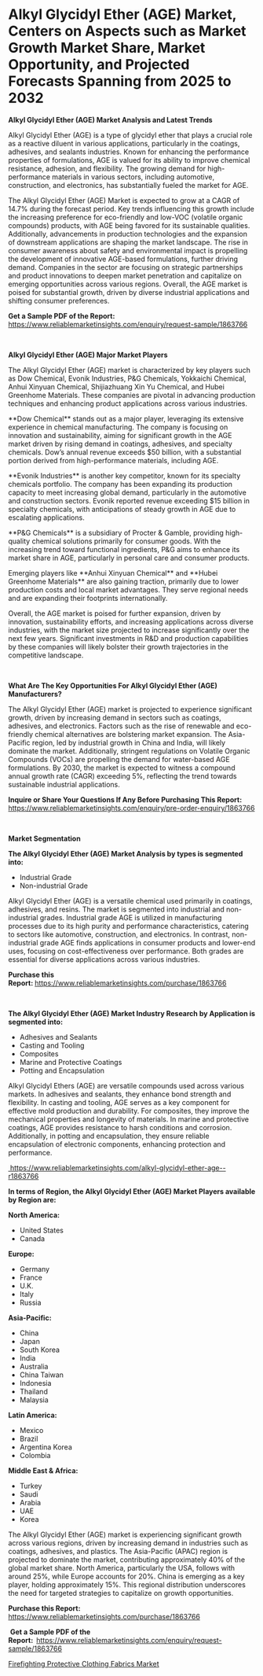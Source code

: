 <p><h1>Alkyl Glycidyl Ether (AGE) Market, Centers on Aspects such as Market Growth Market Share, Market Opportunity, and Projected Forecasts Spanning from 2025 to 2032</h1></p><p><strong>Alkyl Glycidyl Ether (AGE) Market Analysis and Latest Trends</strong></p>
<p><p>Alkyl Glycidyl Ether (AGE) is a type of glycidyl ether that plays a crucial role as a reactive diluent in various applications, particularly in the coatings, adhesives, and sealants industries. Known for enhancing the performance properties of formulations, AGE is valued for its ability to improve chemical resistance, adhesion, and flexibility. The growing demand for high-performance materials in various sectors, including automotive, construction, and electronics, has substantially fueled the market for AGE.</p><p>The Alkyl Glycidyl Ether (AGE) Market is expected to grow at a CAGR of 14.7% during the forecast period. Key trends influencing this growth include the increasing preference for eco-friendly and low-VOC (volatile organic compounds) products, with AGE being favored for its sustainable qualities. Additionally, advancements in production technologies and the expansion of downstream applications are shaping the market landscape. The rise in consumer awareness about safety and environmental impact is propelling the development of innovative AGE-based formulations, further driving demand. Companies in the sector are focusing on strategic partnerships and product innovations to deepen market penetration and capitalize on emerging opportunities across various regions. Overall, the AGE market is poised for substantial growth, driven by diverse industrial applications and shifting consumer preferences.</p></p>
<p><strong>Get a Sample PDF of the Report:&nbsp;</strong> <a href="https://www.reliablemarketinsights.com/enquiry/request-sample/1863766?utm_campaign=3212&utm_medium=2&utm_source=Github&utm_content=ia&utm_term=03042025&utm_id=alkyl-glycidyl-ether-age">https://www.reliablemarketinsights.com/enquiry/request-sample/1863766</a></p>
<p>&nbsp;</p>
<p><strong>Alkyl Glycidyl Ether (AGE) Major Market Players</strong></p>
<p><p>The Alkyl Glycidyl Ether (AGE) market is characterized by key players such as Dow Chemical, Evonik Industries, P&G Chemicals, Yokkaichi Chemical, Anhui Xinyuan Chemical, Shijiazhuang Xin Yu Chemical, and Hubei Greenhome Materials. These companies are pivotal in advancing production techniques and enhancing product applications across various industries.</p><p>**Dow Chemical** stands out as a major player, leveraging its extensive experience in chemical manufacturing. The company is focusing on innovation and sustainability, aiming for significant growth in the AGE market driven by rising demand in coatings, adhesives, and specialty chemicals. Dow’s annual revenue exceeds $50 billion, with a substantial portion derived from high-performance materials, including AGE.</p><p>**Evonik Industries** is another key competitor, known for its specialty chemicals portfolio. The company has been expanding its production capacity to meet increasing global demand, particularly in the automotive and construction sectors. Evonik reported revenue exceeding $15 billion in specialty chemicals, with anticipations of steady growth in AGE due to escalating applications.</p><p>**P&G Chemicals** is a subsidiary of Procter & Gamble, providing high-quality chemical solutions primarily for consumer goods. With the increasing trend toward functional ingredients, P&G aims to enhance its market share in AGE, particularly in personal care and consumer products.</p><p>Emerging players like **Anhui Xinyuan Chemical** and **Hubei Greenhome Materials** are also gaining traction, primarily due to lower production costs and local market advantages. They serve regional needs and are expanding their footprints internationally.</p><p>Overall, the AGE market is poised for further expansion, driven by innovation, sustainability efforts, and increasing applications across diverse industries, with the market size projected to increase significantly over the next few years. Significant investments in R&D and production capabilities by these companies will likely bolster their growth trajectories in the competitive landscape.</p></p>
<p>&nbsp;</p>
<p><strong>What Are The Key Opportunities For Alkyl Glycidyl Ether (AGE) Manufacturers?</strong></p>
<p><p>The Alkyl Glycidyl Ether (AGE) market is projected to experience significant growth, driven by increasing demand in sectors such as coatings, adhesives, and electronics. Factors such as the rise of renewable and eco-friendly chemical alternatives are bolstering market expansion. The Asia-Pacific region, led by industrial growth in China and India, will likely dominate the market. Additionally, stringent regulations on Volatile Organic Compounds (VOCs) are propelling the demand for water-based AGE formulations. By 2030, the market is expected to witness a compound annual growth rate (CAGR) exceeding 5%, reflecting the trend towards sustainable industrial applications.</p></p>
<p><strong>Inquire or Share Your Questions If Any Before Purchasing This Report:</strong> <a href="https://www.reliablemarketinsights.com/enquiry/pre-order-enquiry/1863766?utm_campaign=3212&utm_medium=2&utm_source=Github&utm_content=ia&utm_term=03042025&utm_id=alkyl-glycidyl-ether-age">https://www.reliablemarketinsights.com/enquiry/pre-order-enquiry/1863766</a></p>
<p>&nbsp;</p>
<p><strong>Market Segmentation</strong></p>
<p><strong>The Alkyl Glycidyl Ether (AGE) Market Analysis by types is segmented into:</strong></p>
<p><ul><li>Industrial Grade</li><li>Non-industrial Grade</li></ul></p>
<p><p>Alkyl Glycidyl Ether (AGE) is a versatile chemical used primarily in coatings, adhesives, and resins. The market is segmented into industrial and non-industrial grades. Industrial grade AGE is utilized in manufacturing processes due to its high purity and performance characteristics, catering to sectors like automotive, construction, and electronics. In contrast, non-industrial grade AGE finds applications in consumer products and lower-end uses, focusing on cost-effectiveness over performance. Both grades are essential for diverse applications across various industries.</p></p>
<p><strong>Purchase this Report:&nbsp;</strong><a href="https://www.reliablemarketinsights.com/purchase/1863766?utm_campaign=3212&utm_medium=2&utm_source=Github&utm_content=ia&utm_term=03042025&utm_id=alkyl-glycidyl-ether-age">https://www.reliablemarketinsights.com/purchase/1863766</a></p>
<p>&nbsp;</p>
<p><strong>The Alkyl Glycidyl Ether (AGE) Market Industry Research by Application is segmented into:</strong></p>
<p><ul><li>Adhesives and Sealants</li><li>Casting and Tooling</li><li>Composites</li><li>Marine and Protective Coatings</li><li>Potting and Encapsulation</li></ul></p>
<p><p>Alkyl Glycidyl Ethers (AGE) are versatile compounds used across various markets. In adhesives and sealants, they enhance bond strength and flexibility. In casting and tooling, AGE serves as a key component for effective mold production and durability. For composites, they improve the mechanical properties and longevity of materials. In marine and protective coatings, AGE provides resistance to harsh conditions and corrosion. Additionally, in potting and encapsulation, they ensure reliable encapsulation of electronic components, enhancing protection and performance.</p></p>
<p><a href="https://www.reliablemarketinsights.com/alkyl-glycidyl-ether-age--r1863766?utm_campaign=3212&utm_medium=2&utm_source=Github&utm_content=ia&utm_term=03042025&utm_id=alkyl-glycidyl-ether-age">&nbsp;https://www.reliablemarketinsights.com/alkyl-glycidyl-ether-age--r1863766</a></p>
<p><strong>In terms of Region, the Alkyl Glycidyl Ether (AGE) Market Players available by Region are:</strong></p>
<p>
    <p> <strong> North America: </strong>
        <ul>
            <li>United States</li>
            <li>Canada</li>
        </ul>
        </p> 
    <p> <strong> Europe: </strong>
        <ul>
            <li>Germany</li>
            <li>France</li>
            <li>U.K.</li>
            <li>Italy</li>
            <li>Russia</li>
        </ul>
        </p> 
    <p> <strong> Asia-Pacific: </strong>
        <ul>
            <li>China</li>
            <li>Japan</li>
            <li>South Korea</li>
            <li>India</li>
            <li>Australia</li>
            <li>China Taiwan</li>
            <li>Indonesia</li>
            <li>Thailand</li>
            <li>Malaysia</li>
        </ul>
        </p> 
    <p> <strong> Latin America: </strong>
        <ul>
            <li>Mexico</li>
            <li>Brazil</li>
            <li>Argentina Korea</li>
            <li>Colombia</li>
        </ul>
        </p> 
    <p> <strong> Middle East & Africa: </strong>
        <ul>
            <li>Turkey</li>
            <li>Saudi</li>
            <li>Arabia</li>
            <li>UAE</li>
            <li>Korea</li>
        </ul>
    </p>
    </p>
<p><p>The Alkyl Glycidyl Ether (AGE) market is experiencing significant growth across various regions, driven by increasing demand in industries such as coatings, adhesives, and plastics. The Asia-Pacific (APAC) region is projected to dominate the market, contributing approximately 40% of the global market share. North America, particularly the USA, follows with around 25%, while Europe accounts for 20%. China is emerging as a key player, holding approximately 15%. This regional distribution underscores the need for targeted strategies to capitalize on growth opportunities.</p></p>
<p><strong>Purchase this Report: </strong><a href="https://www.reliablemarketinsights.com/purchase/1863766?utm_campaign=3212&utm_medium=2&utm_source=Github&utm_content=ia&utm_term=03042025&utm_id=alkyl-glycidyl-ether-age">https://www.reliablemarketinsights.com/purchase/1863766</a></p>
<p>&nbsp;<strong>Get a Sample PDF of the Report:&nbsp;&nbsp;</strong><a href="https://www.reliablemarketinsights.com/enquiry/request-sample/1863766?utm_campaign=3212&utm_medium=2&utm_source=Github&utm_content=ia&utm_term=03042025&utm_id=alkyl-glycidyl-ether-age">https://www.reliablemarketinsights.com/enquiry/request-sample/1863766</a></p>
<p><strong></strong></p>
<p><p><a href="https://github.com/deyniphytic/Market-Research-Report-List-1/blob/main/firefighting-protective-clothing-fabrics-market.md?utm_campaign=3212&utm_medium=2&utm_source=Github&utm_content=ia&utm_term=03042025&utm_id=alkyl-glycidyl-ether-age">Firefighting Protective Clothing Fabrics Market</a></p></p>